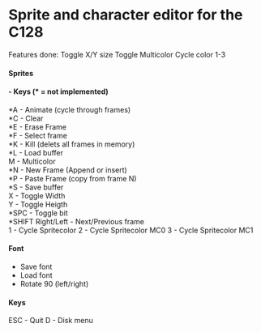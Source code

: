 # Sprite and character editor for the C128

Features done:
Toggle X/Y size
Toggle Multicolor
Cycle color 1-3

#### Sprites

#### - Keys (* = not implemented)
*A - Animate (cycle through frames)<br>
*C - Clear<br>
*E - Erase Frame<br>
*F - Select frame<br>
*K - Kill (delets all frames in memory)<br>
*L - Load buffer<br>
M - Multicolor<br>
*N - New Frame (Append or insert)<br>
*P - Paste Frame (copy from frame N)<br>
*S - Save buffer<br>
X - Toggle Width<br>
Y - Toggle Heigth<br>
*SPC - Toggle bit<br>
*SHIFT Right/Left - Next/Previous frame<br>
1 - Cycle Spritecolor
2 - Cycle Spritecolor MC0
3 - Cycle Spritecolor MC1

#### Font
* Save font
* Load font
* Rotate 90 (left/right)

#### Keys

ESC - Quit
D - Disk menu
